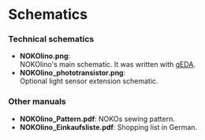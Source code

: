 # Schematics

### Technical schematics
* **NOKOlino.png**:  
NOKOlino's main schematic. It was written with [gEDA](http://www.geda-project.org/).  
* **NOKOlino_phototransistor.png**:  
Optional light sensor extension schematic.  

### Other manuals

* **NOKOlino_Pattern.pdf**:
NOKOs sewing pattern. 
* **NOKOlino_Einkaufsliste.pdf**:
Shopping list in German.  

